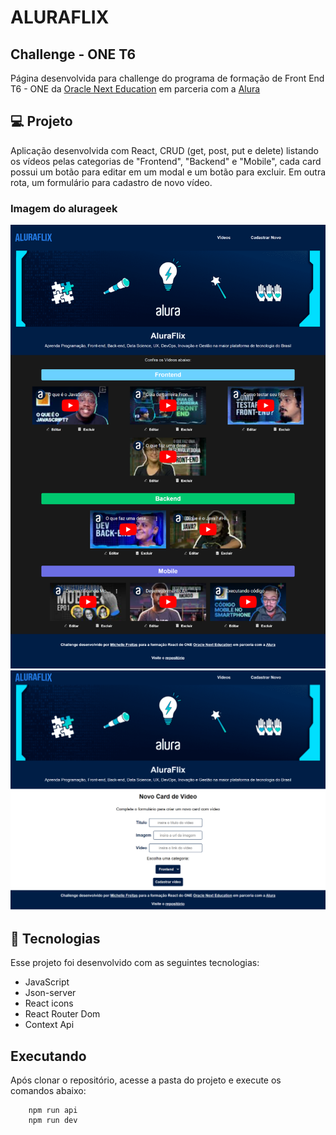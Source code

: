 # ALURAFLIX
## Challenge - ONE T6

Página desenvolvida para challenge do programa de formação de Front End T6 - ONE da [Oracle Next Education](https://www.oracle.com/br/education/oracle-next-education/) em parceria com a [Alura](https://www.alura.com.br/)<br/>


## 💻 Projeto
Aplicação desenvolvida com React, CRUD (get, post, put e delete) listando os vídeos pelas categorias de "Frontend", "Backend" e "Mobile", cada card possui um botão para editar em um modal e um botão para excluir. Em outra rota, um formulário para cadastro de novo vídeo.

### Imagem do alurageek
<img alt="Imagem de lista de vídeos aluraflix" src="./public/home.png">
<img alt="Imagem de formulário do aluraflix" src="./public/form.png">


## 🚀 Tecnologias
Esse projeto foi desenvolvido com as seguintes tecnologias:

- JavaScript
- Json-server
- React icons
- React Router Dom
- Context Api

## Executando
Após clonar o repositório, acesse a pasta do projeto e execute os comandos abaixo:

```
    npm run api
    npm run dev
```
